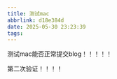 ```yaml
---
title: 测试mac
abbrlink: d18e384d
date: 2025-05-30 23:23:39
tags:
---
```

<meta name="referrer" content="no-referrer"/>


测试mac能否正常提交blog！！！！！

第二次验证！！！！